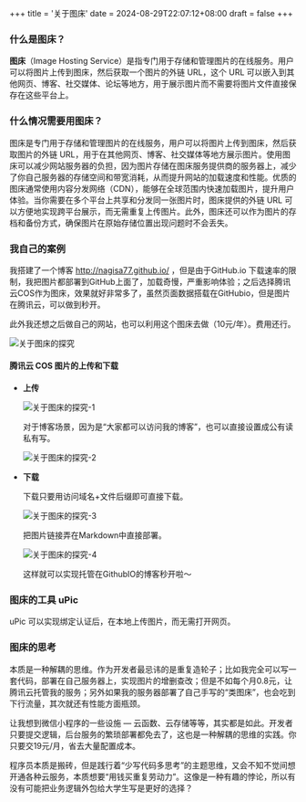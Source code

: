 +++
title = '关于图床'
date = 2024-08-29T22:07:12+08:00
draft = false
+++

### 什么是图床？
**图床**（Image Hosting Service）是指专门用于存储和管理图片的在线服务。用户可以将图片上传到图床，然后获取一个图片的外链 URL，这个 URL 可以嵌入到其他网页、博客、社交媒体、论坛等地方，用于展示图片而不需要将图片文件直接保存在这些平台上。

### 什么情况需要用图床？
图床是专门用于存储和管理图片的在线服务，用户可以将图片上传到图床，然后获取图片的外链 URL，用于在其他网页、博客、社交媒体等地方展示图片。使用图床可以减少网站服务器的负担，因为图片存储在图床服务提供商的服务器上，减少了你自己服务器的存储空间和带宽消耗，从而提升网站的加载速度和性能。优质的图床通常使用内容分发网络（CDN），能够在全球范围内快速加载图片，提升用户体验。当你需要在多个平台上共享和分发同一张图片时，图床提供的外链 URL 可以方便地实现跨平台展示，而无需重复上传图片。此外，图床还可以作为图片的存档和备份方式，确保图片在原始存储位置出现问题时不会丢失。

### 我自己的案例
我搭建了一个博客 http://nagisa77.github.io/ ，但是由于GitHub.io 下载速率的限制，我把图片都部署到GitHub上面了，加载奇慢，严重影响体验；之后选择腾讯云COS作为图床，效果就好非常多了，虽然页面数据搭载在GitHubio，但是图片在腾讯云，可以做到秒开。

此外我还想之后做自己的网站，也可以利用这个图床去做（10元/年）。费用还行。

![关于图床的探究](https://blog-1307107697.cos.ap-shanghai.myqcloud.com/关于图床的探究.png)

#### 腾讯云 COS 图片的上传和下载

- **上传**

  ![关于图床的探究-1](https://blog-1307107697.cos.ap-shanghai.myqcloud.com/关于图床的探究-1.png)

  对于博客场景，因为是“大家都可以访问我的博客”，也可以直接设置成公有读私有写。

  ![关于图床的探究-2](https://blog-1307107697.cos.ap-shanghai.myqcloud.com/关于图床的探究-2.png)

- **下载**

  下载只要用访问域名+文件后缀即可直接下载。

  ![关于图床的探究-3](https://blog-1307107697.cos.ap-shanghai.myqcloud.com/关于图床的探究-3.png)

  把图片链接弄在Markdown中直接部署。

  ![关于图床的探究-4](https://blog-1307107697.cos.ap-shanghai.myqcloud.com/关于图床的探究-4.png)

  这样就可以实现托管在GithubIO的博客秒开啦～

### 图床的工具 uPic
uPic 可以实现绑定认证后，在本地上传图片，而无需打开网页。

### 图床的思考

本质是一种解耦的思维。作为开发者最忌讳的是重复造轮子；比如我完全可以写一套代码，部署在自己服务器上，实现图片的增删查改；但是不如每个月0.8元，让腾讯云托管我的服务；另外如果我的服务器部署了自己手写的“类图床”，也会吃到下行流量，其次就还有性能方面瓶颈。

让我想到微信小程序的一些设施 — 云函数、云存储等等，其实都是如此。开发者只要提交逻辑，后台服务的繁琐部署都免去了，这也是一种解耦的思维的实践。你只要交19元/月，省去大量配置成本。

程序员本质是搬砖，但是践行着“少写代码多思考”的主题思维，又会不知不觉间想开通各种云服务，本质想要“用钱买重复劳动力”。这像是一种有趣的悖论，所以有没有可能把业务逻辑外包给大学生写是更好的选择？